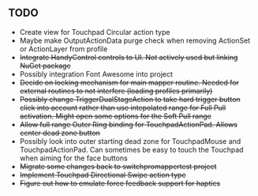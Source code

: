 ## TODO

* Create view for Touchpad Circular action type
* Maybe make OutputActionData purge check when removing ActionSet or ActionLayer from profile
* ~~Integrate HandyControl controls to UI. Not actively used but linking NuGet package~~
* Possibly integration Font Awesome into project
* ~~Decide on locking mechanism for main mapper routine. Needed for external
routines to not interfere (loading profiles primarily)~~
* ~~Possibly change TriggerDualStageAction to take hard trigger button
click into account rather than use intepolated range for Full Pull activation.
Might open some options for the Soft Pull range~~
* ~~Allow full range Outer Ring binding for TouchpadActionPad.
Allows center dead zone button~~
* Possibly look into outer starting dead zone for TouchpadMouse and
TouchpadActionPad. Can sometimes be easy to touch the Touchpad when
aiming for the face buttons
* ~~Migrate some changes back to switchpromappertest project~~
* ~~Implement Touchpad Directional Swipe action type~~
* ~~Figure out how to emulate force feedback support for haptics~~

